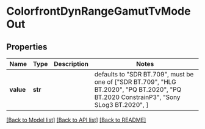 # ColorfrontDynRangeGamutTvModeOut


## Properties
Name | Type | Description | Notes
------------ | ------------- | ------------- | -------------
**value** | **str** |  | defaults to "SDR BT.709",  must be one of ["SDR BT.709", "HLG BT.2020", "PQ BT.2020", "PQ BT.2020 ConstrainP3", "Sony SLog3 BT.2020", ]

[[Back to Model list]](../README.md#documentation-for-models) [[Back to API list]](../README.md#documentation-for-api-endpoints) [[Back to README]](../README.md)


